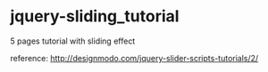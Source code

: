 # jquery-sliding_tutorial
5 pages tutorial with sliding effect

reference:
http://designmodo.com/jquery-slider-scripts-tutorials/2/

